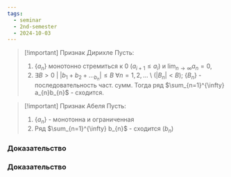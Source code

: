 ```yaml
---
tags:
  - seminar
  - 2nd-semester
  - 2024-10-03
---
```


> [!important] Признак Дирихле
Пусть:
> 1. $\{ a_{n} \}$ монотонно стремиться к 0 $(a_{i+1} \leq a_{i})$ и $\lim_{ n \to \infty } a_{n} = 0$, 
> 2. $\exists B > 0 \ | \ |b_{1}+b_{2}+\dots_{b_{n}}| \leq B \ \forall n = 1,2,\dots$  \ $(|B_{n}| < B)$; $\{ B_{n} \}$ - последовательность част. сумм.
> Тогда ряд $\sum_{n=1}^{\infty} a_{n}b_{n}$ - сходится.

> [!important] Признак Абеля
> Пусть:
> 1. $\{ a_{n} \}$ - монотонна  и ограниченная
> 2. Ряд $\sum_{n=1}^{\infty} b_{n}$ - сходится $(b_{n})$

### Доказательство



### Доказательство

